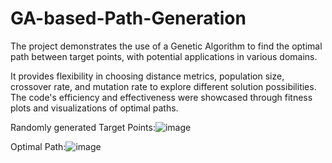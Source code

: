 # GA-based-Path-Generation
 
The project demonstrates the use of a Genetic Algorithm to find the optimal path between target points, with potential applications in various domains.

It provides flexibility in choosing distance metrics, population size, crossover rate, and mutation rate to explore different solution possibilities. The code's efficiency and effectiveness were showcased through fitness plots and visualizations of optimal paths.

Randomly generated Target Points:![image](https://github.com/SaiKruthika843/GA-based-Path-Generation/assets/106546443/2a301cb3-9e51-45cf-b93c-fd4a0fdecb90)

Optimal Path:![image](https://github.com/SaiKruthika843/GA-based-Path-Generation/assets/106546443/8066d2ae-2e47-45c9-9222-5472e4237222)
